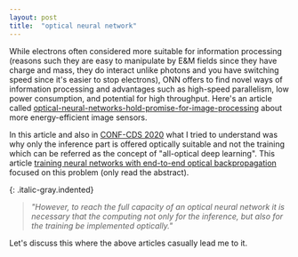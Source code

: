```yaml
---
layout: post
title:  "optical neural network"
---
```


While electrons often considered more suitable for information processing (reasons such they are easy to manipulate by E&M fields since they have charge and mass, they do interact unlike photons and you have switching speed since it's easier to stop electrons), ONN offers to find novel ways of information processing and advantages such as high-speed parallelism, low power consumption, and potential for high throughput. Here's an article called [optical-neural-networks-hold-promise-for-image-processing][optical-neural-networks-hold-promise-for-image-processing] about more energy-efficient image sensors.

In this article and also in [CONF-CDS 2020][CONF-CDS 2020] what I tried to understand was why only the inference part is offered optically suitable and not the training which can be referred as the concept of "all-optical deep learning". This article [training neural networks with end-to-end optical backpropagation][training neural networks with end-to-end optical backpropagation] focused on this problem (only read the abstract).


{: .italic-gray.indented}
> *"However, to reach the full capacity of an optical neural network it is necessary that
the computing not only for the inference, but also for the training be implemented optically."*

Let's discuss this where the above articles casually lead me to it. 

<br>

<br>















[training neural networks with end-to-end optical backpropagation]: https://arxiv.org/abs/2308.05226#:~:text=However%2C%20to%20reach%20the%20full,the%20training%20be%20implemented%20optically.
[CONF-CDS 2020]: https://www.youtube.com/watch?v=EfGLJ47dg80
[optical-neural-networks-hold-promise-for-image-processing]: https://news.cornell.edu/stories/2023/04/optical-neural-networks-hold-promise-image-processing